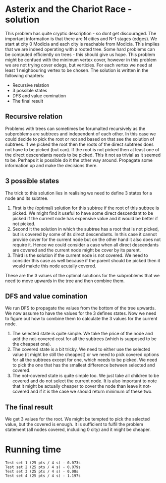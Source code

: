 # Asterix and the Chariot Race - solution
This problem has quite cryptic description - so dont get discouraged. The important information is that there are N cities and N-1 stages (edges). We start at city 0 Modicia and each city is reachable from Modicia. This implies that we are indeed operating with a rooted tree. Some hard problems can be computed efficiently on trees - this should give us hope. This problem might be confued with the minimum vertex cover, however in this problem we are not trying cover edegs, but verticies. For each vertex we need at least 1 neighbouring vertex to be chosen. The solution is written in the following chapters:

- Recursive relation
- 3 possible states
- DFS and value comination
- The final result

## Recursive relation
Problems with trees can sometimes be forumalted recursively as the subproblems are subtrees and independent of each other. In this case we could decide to pick the root or not and based on that see the solution of subtrees. If we picked the root then the roots of the direct subtrees does not have to be picked (but can). If the root is not picked then at least one of the direct descendants needs to be picked. This it not as trivial as it seemed to be. Perhaps it is possible do it the other way around. Propagate some information up and make the decisions there.

## 3 possible states
The trick to this solution lies in realising we need to define 3 states for a node and its subtree.
1. First is the (optimal) solution for this subtree if the root of this subtree is picked. We might find it useful to have some direct descendant to be picked if the current node has expensive value and it would be better if not picked.
2. Second it the solution in which the subtree has a root that is not picked, but is covered by some of its direct descendants. In this case it cannot provide cover for the current node but on the other hand it also does not require it. Hence we could consider a case when all direct descendants are covered and the current node might be cover by its parent.
3. Third is the solution if the current node is not covered. We need to consider this case as well because if the parent should be picked then it would makde this node acutally covered. 

These are the 3 values of the optimal solutions for the subproblems that we need to move upwards in the tree and then combine them.

## DFS and value comination
We run DFS to propagate the values from the bottom of the tree upwards. We now assume to have the values for the 3 defines states. Now we need to figure out how to combine them to calculate the 3 values for the current node.
1. The selected state is quite simple. We take the price of the node and add the not-covered cost for all the subtrees (which is supposed to be the cheapest one).
2. The covered state is a bit tricky. We need to either use the selected value (it might be still the cheapest) or we need to pick covered options for all the subtrees except for one, which needs to be picked. We need to pick the one that has the smallest difference between selected and covered.
3. The not-covered state is quite simple too. We just take all children to be covered and do not select the current node. It is also important to note that it might be actually cheaper to cover the node than leave it not-covered and if it is the case we should return minimum of these two.

## The final result
We get 3 values for the root. We might be tempted to pick the selected value, but the covered is enough. It is sufficient to fulfil the problem statement (all nodes covered, including 0 city) and it might be cheaper.

# Running time
    Test set 1 (25 pts / 4 s) - 0.073s
    Test set 2 (25 pts / 4 s) - 0.079s
    Test set 3 (25 pts / 4 s) - 0.08s
    Test set 4 (25 pts / 4 s) - 1.197s
